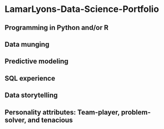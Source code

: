 # LamarLyons-Data-Science-Portfolio
## Programming in Python and/or R
## Data munging
## Predictive modeling
## SQL experience
## Data storytelling
## Personality attributes: Team-player, problem-solver, and tenacious
